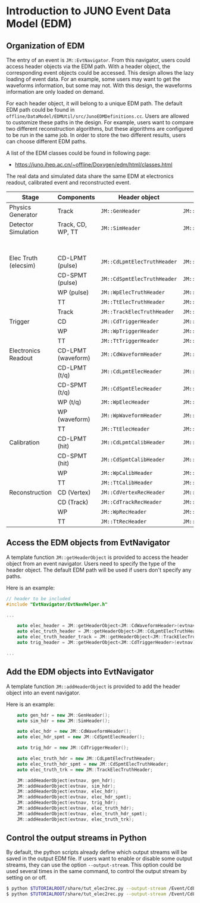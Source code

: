 # Introduction to JUNO Event Data Model (EDM)

## Organization of EDM

The entry of an event is `JM::EvtNavigator`. From this navigator, users could access header objects via the EDM path. With a header object, the corresponding event objects could be accessed. This design allows the lazy loading of event data. For an example, some users may want to get the waveforms information, but some may not. With this design, the waveforms information are only loaded on demand. 

For each header object, it will belong to a unique EDM path. The default EDM path could be found in `offline/DataModel/EDMUtil/src/JunoEDMDefinitions.cc`. Users are allowed to customize these paths in the design. For example, users want to compare two different reconstruction algorithms, but these algorithms are configured to be run in the same job. In order to store the two different results, users can choose different EDM paths. 

A list of the EDM classes could be found in following page:
* https://juno.ihep.ac.cn/~offline/Doxygen/edm/html/classes.html

The real data and simulated data share the same EDM at electronics readout, calibrated event and reconstructed event. 

| Stage                  | Components         | Header object               | Event object             | Contained types       | default EDM Path     |
|------------------------|--------------------|-----------------------------|--------------------------|-----------------------|----------------------|
| Physics Generator      | Track              | `JM::GenHeader`             | `JM::GenEvt`             | `HepMC::GenEvent`     | `/Event/Gen`         |
| Detector Simulation    | Track, CD, WP, TT  | `JM::SimHeader`             | `JM::SimEvt`             | `JM::SimTrack`        | `/Event/Sim`         |
|                        |                    |                             |                          | `JM::SimPMTHit`       |                      |
|                        |                    |                             |                          | `JM::SimTTHit`        |                      |
| Elec Truth (elecsim)   | CD-LPMT (pulse)    | `JM::CdLpmtElecTruthHeader` | `JM::CdLpmtElecTruthEvt` | `JM::LpmtElecTruth`   | `/Event/CdLpmtTruth` |
|                        | CD-SPMT (pulse)    | `JM::CdSpmtElecTruthHeader` | `JM::CdSpmtElecTruthEvt` | `JM::SpmtElecTruth`   | `/Event/CdSpmtTruth` |
|                        | WP (pulse)         | `JM::WpElecTruthHeader`     | `JM::WpElecTruthEvt`     | `JM::WpElecTruth`     | `/Event/WpTruth`     |
|                        | TT                 | `JM::TtElecTruthHeader`     | `JM::TtElecTruthEvt`     | `JM::TtElecTruth`     | `/Event/TtTruth`     |
|                        | Track              | `JM::TrackElecTruthHeader`  | `JM::TrackElecTruthEvt`  | `JM::TrackElecTruth`  | `/Event/TrackTruth`  |
| Trigger                | CD                 | `JM::CdTriggerHeader`       | `JM::CdTriggerEvt`       |                       | `/Event/CdTrigger`   |
|                        | WP                 | `JM::WpTriggerHeader`       | `JM::WpTriggerEvt`       |                       | `/Event/WpTrigger`   |
|                        | TT                 | `JM::TtTriggerHeader`       | `JM::TtTriggerEvt`       |                       | `/Event/TtTrigger`   |
| Electronics Readout    | CD-LPMT (waveform) | `JM::CdWaveformHeader`      | `JM::CdWaveformEvt`      | `JM::ElecWaveform`    | `/Event/CdWaveform`  |
|                        | CD-LPMT (t/q)      | `JM::CdLpmtElecHeader`      | `JM::CdLpmtElecEvt`      | `JM::ElecChannel`     | `/Event/CdLpmtElec`  |
|                        | CD-SPMT (t/q)      | `JM::CdSpmtElecHeader`      | `JM::CdSpmtElecEvt`      |                       | `/Event/CdSpmtElec`  |
|                        | WP (t/q)           | `JM::WpElecHeader`          | `JM::WpElecEvt`          | `JM::ElecChannel`     | `/Event/WpElec`      |
|                        | WP (waveform)      | `JM::WpWaveformHeader`      | `JM::WpWaveformEvt`      | `JM::ElecWaveform`    | `/Event/WpWaveform`  |
|                        | TT                 | `JM::TtElecHeader`          | `JM::TtElecEvt`          | `JM::ElecChannel`     | `/Event/TtElec`      |
| Calibration            | CD-LPMT (hit)      | `JM::CdLpmtCalibHeader`     | `JM::CdLpmtCalibEvt`     | `JM::CalibPmtChannel` | `/Event/CdLpmtCalib` |
|                        | CD-SPMT (hit)      | `JM::CdSpmtCalibHeader`     | `JM::CdSpmtCalibEvt`     | `JM::CalibPmtChannel` | `/Event/CdSpmtCalib` |
|                        | WP                 | `JM::WpCalibHeader`         | `JM::WpCalibEvt`         | `JM::CalibPmtChannel` | `/Event/WpCalib`     |
|                        | TT                 | `JM::TtCalibHeader`         | `JM::TtCalibEvt`         | `JM::CalibTtChannel`  | `/Event/TtCalib`     |
| Reconstruction         | CD (Vertex)        | `JM::CdVertexRecHeader`     | `JM::CdVertexRecEvt`     | `JM::RecVertex`       | `/Event/CdVertexRec` |
|                        | CD (Track)         | `JM::CdTrackRecHeader`      | `JM::CdTrackRecEvt`      | `JM::RecTrack`        | `/Event/CdTrackRec`  |
|                        | WP                 | `JM::WpRecHeader`           | `JM::WpRecEvt`           | `JM::RecTrack`        | `/Event/WpRec`       |
|                        | TT                 | `JM::TtRecHeader`           | `JM::TtRecEvt`           |                       | `/Event/TtRec`       |

## Access the EDM objects from EvtNavigator

A template function `JM::getHeaderObject` is provided to access the header object from an event navigator. Users need to specify the type of the header object. The default EDM path will be used if users don't specify any paths.  

Here is an example:

```c++
// header to be included
#include "EvtNavigator/EvtNavHelper.h"

...

    auto elec_header = JM::getHeaderObject<JM::CdWaveformHeader>(evtnav);
    auto elec_truth_header = JM::getHeaderObject<JM::CdLpmtElecTruthHeader>(evtnav);
    auto elec_truth_header_track = JM::getHeaderObject<JM::TrackElecTruthHeader>(evtnav);
    auto trig_header = JM::getHeaderObject<JM::CdTriggerHeader>(evtnav); 

...

```

## Add the EDM objects into EvtNavigator

A template function `JM::addHeaderObject` is provided to add the header object into an event navigator. 

Here is an example:

```c++
    auto gen_hdr = new JM::GenHeader();
    auto sim_hdr = new JM::SimHeader();

    auto elec_hdr = new JM::CdWaveformHeader();
    auto elec_hdr_spmt = new JM::CdSpmtElecHeader();

    auto trig_hdr = new JM::CdTriggerHeader();

    auto elec_truth_hdr = new JM::CdLpmtElecTruthHeader;
    auto elec_truth_hdr_spmt = new JM::CdSpmtElecTruthHeader;
    auto elec_truth_trk = new JM::TrackElecTruthHeader;

    JM::addHeaderObject(evtnav, gen_hdr);
    JM::addHeaderObject(evtnav, sim_hdr);
    JM::addHeaderObject(evtnav, elec_hdr);
    JM::addHeaderObject(evtnav, elec_hdr_spmt);
    JM::addHeaderObject(evtnav, trig_hdr);
    JM::addHeaderObject(evtnav, elec_truth_hdr);
    JM::addHeaderObject(evtnav, elec_truth_hdr_spmt);
    JM::addHeaderObject(evtnav, elec_truth_trk);


```


## Control the output streams in Python
By default, the python scripts already define which output streams will be saved in the output EDM file. If users want to enable or disable some output streams, they can use the option `--output-stream`. This option could be used several times in the same command, to control the output stream by setting on or off. 

```bash
$ python $TUTORIALROOT/share/tut_elec2rec.py --output-stream /Event/CdLpmtElec:off 
$ python $TUTORIALROOT/share/tut_elec2rec.py --output-stream /Event/CdLpmtElec:off --output-stream /Event/CdLpmtCalib:off
```

